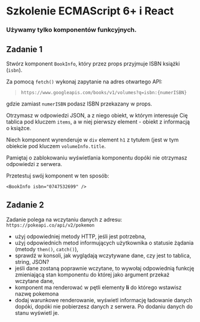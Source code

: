 # Szkolenie ECMAScript 6+ i React

### Używamy tylko komponentów funkcyjnych.


## Zadanie 1

Stwórz komponent `BookInfo`, który przez props przyjmuje ISBN książki (`isbn`).

Za pomocą `fetch()` wykonaj zapytanie na adres otwartego API:
 > `https://www.googleapis.com/books/v1/volumes?q=isbn:{numerISBN}`

gdzie zamiast `numerISBN` podasz ISBN przekazany w props.

Otrzymasz w odpowiedzi JSON, a z niego obiekt, w którym interesuje Cię tablica pod kluczem `items`, a w niej pierwszy element - obiekt z informacją o książce.

Niech komponent wyrenderuje w `div` element `h1` z tytułem (jest w tym obiekcie pod kluczem `volumeInfo.title`.

Pamiętaj o zablokowaniu wyświetlania komponentu dopóki nie otrzymasz odpowiedzi z serwera.

Przetestuj swój komponent w ten sposób:

```JS
<BookInfo isbn="0747532699" />
```



## Zadanie 2

Zadanie polega na wczytaniu danych z adresu: `https://pokeapi.co/api/v2/pokemon`

* użyj odpowiedniej metody HTTP, jeśli jest potrzebna,
* użyj odpowiednich metod informujących użytkownika o statusie żądania (metody ```then()```, ```catch()```),
* sprawdź w konsoli, jak wyglądają wczytywane dane, czy jest to tablica, string, JSON?
* jeśli dane zostaną poprawnie wczytane, to wywołaj odpowiednią funkcję zmieniającą stan komponentu do której jako argument przekaż wczytane dane,
* komponent ma renderować w pętli elementy **li** do którego wstawisz nazwę pokemona 
* dodaj warunkowe renderowanie, wyświetl informację ładowanie danych dopóki, dopóki nie pobierzesz danych z serwera. Po dodaniu danych do stanu wyświetl je.
